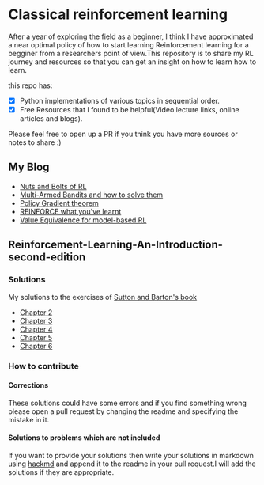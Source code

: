 # Classical reinforcement learning
After a year of exploring the field as a beginner, I think I have approximated a near optimal policy of how to start learning Reinforcement learning for a begginer from a researchers point of view.This repository is to share my RL journey and resources so that you can get an insight on how to learn how to learn.

this repo has:

- [x] Python implementations of various topics in sequential order.
- [x] Free Resources that I found to be helpful(Video lecture links, online articles and blogs).

Please feel free to open up a PR if you think you have more sources or notes to share :)

## My Blog

* [Nuts and Bolts of RL](https://hackmd.io/@Raj-Ghugare/r1ttq0PNw)                                
* [Multi-Armed Bandits and how to solve them](https://hackmd.io/@Raj-Ghugare/rkkk1XCVw)                                  
* [Policy Gradient theorem](https://hackmd.io/@Raj-Ghugare/rygKPUD08)                                                  
* [REINFORCE what you've learnt](https://hackmd.io/@Raj-Ghugare/BJGFOdmCL)                                                                                      
* [Value Equivalence for model-based RL](https://hackmd.io/@Raj-Ghugare/HkEY6o9MP)

## Reinforcement-Learning-An-Introduction-second-edition

### Solutions
My solutions to the exercises of [Sutton and Barton's book](https://web.stanford.edu/class/psych209/Readings/SuttonBartoIPRLBook2ndEd.pdf)
* [Chapter 2](https://hackmd.io/@Raj-Ghugare/HkfDBDlfv)
* [Chapter 3](https://hackmd.io/@Raj-Ghugare/HkFPsyXtU)
* [Chapter 4](https://hackmd.io/@Raj-Ghugare/H1IooEiyw)
* [Chapter 5](https://hackmd.io/@Raj-Ghugare/SkaSu3HxD)                                      
* [Chapter 6](https://hackmd.io/@Raj-Ghugare/BkZZ3PaKL)

### How to contribute

#### Corrections
These solutions could have some errors and if you find something wrong please open a pull request by changing the readme and specifying the mistake in it.

#### Solutions to problems which are not included
If you want to provide your solutions then write your solutions in markdown using [hackmd](https://hackmd.io/?nav=overview) and append it to the readme in your pull request.I will add the solutions if they are appropriate.
